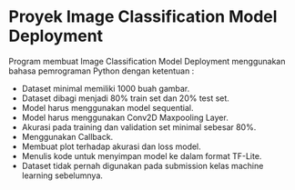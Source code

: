 # Proyek Image Classification Model Deployment

Program membuat Image Classification Model Deployment menggunakan bahasa pemrograman Python dengan ketentuan :
- Dataset minimal memiliki 1000 buah gambar.
- Dataset dibagi menjadi 80% train set dan 20% test set.
- Model harus menggunakan model sequential.
- Model harus menggunakan Conv2D Maxpooling Layer.
- Akurasi pada training dan validation set minimal sebesar 80%.
- Menggunakan Callback.
- Membuat plot terhadap akurasi dan loss model.
- Menulis kode untuk menyimpan model ke dalam format TF-Lite.
- Dataset tidak pernah digunakan pada submission kelas machine learning sebelumnya.
